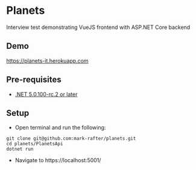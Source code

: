 # Planets
Interview test demonstrating VueJS frontend with ASP.NET Core backend

## Demo
https://planets-it.herokuapp.com

## Pre-requisites
* [.NET 5.0.100-rc.2 or later](https://dotnet.microsoft.com/download/dotnet/5.0)

## Setup
* Open terminal and run the following:
```
git clone git@github.com:mark-rafter/planets.git
cd planets/PlanetsApi
dotnet run
```
* Navigate to https://localhost:5001/